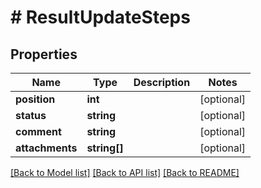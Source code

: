 # # ResultUpdateSteps

## Properties

Name | Type | Description | Notes
------------ | ------------- | ------------- | -------------
**position** | **int** |  | [optional]
**status** | **string** |  | [optional]
**comment** | **string** |  | [optional]
**attachments** | **string[]** |  | [optional]

[[Back to Model list]](../../README.md#models) [[Back to API list]](../../README.md#endpoints) [[Back to README]](../../README.md)
